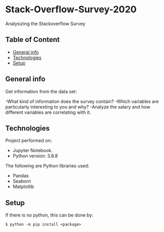 # Stack-Overflow-Survey-2020
Analysizing the Stackoverflow Survey


## Table of Content
* [General info](#general-info)
* [Technologies](#technologies)
* [Setup](#setup)

## General info
Get information from the data set:

-What kind of information does the survey contain?
-Which variables are particularly interesting to you and why?
-Analyze the salary and how different variables are correlating with it.


## Technologies
Project performed on:
* Jupyter Notebook.
* Python version: 3.8.8

The following are Python libraries used:
- Pandas
- Seaborn
- Matplotlib

## Setup
If there is no python, this can be done by:
```
$ python -m pip install <package>

